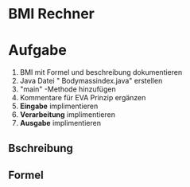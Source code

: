 # BMI Rechner

# Aufgabe
1. BMI mit Formel und beschreibung dokumentieren
2. Java Datei " Bodymassindex.java" erstellen
3. "main" -Methode hinzufügen
4. Kommentare für EVA Prinzip ergänzen
5. **Eingabe** implimentieren
6. **Verarbeitung** implimentieren
7. **Ausgabe** implimentieren 

## Bschreibung 



## Formel